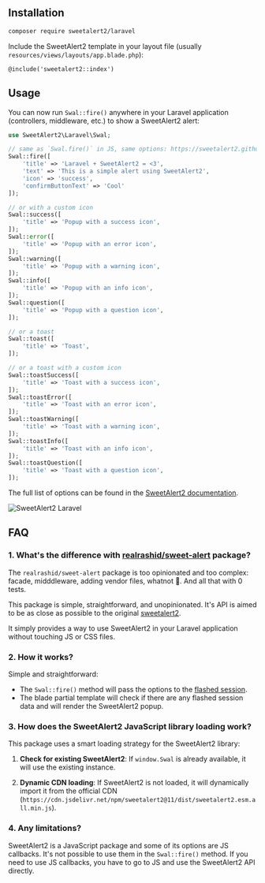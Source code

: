 ## Installation

```sh
composer require sweetalert2/laravel
```

Include the SweetAlert2 template in your layout file (usually `resources/views/layouts/app.blade.php`):

```blade
@include('sweetalert2::index')
```

## Usage

You can now run `Swal::fire()` anywhere in your Laravel application (controllers, middleware, etc.) to show a SweetAlert2 alert:

```php
use SweetAlert2\Laravel\Swal;

// same as `Swal.fire()` in JS, same options: https://sweetalert2.github.io/#configuration
Swal::fire([
    'title' => 'Laravel + SweetAlert2 = <3',
    'text' => 'This is a simple alert using SweetAlert2',
    'icon' => 'success',
    'confirmButtonText' => 'Cool'
]);

// or with a custom icon
Swal::success([
    'title' => 'Popup with a success icon',
]);
Swal::error([
    'title' => 'Popup with an error icon',
]);
Swal::warning([
    'title' => 'Popup with a warning icon',
]);
Swal::info([
    'title' => 'Popup with an info icon',
]);
Swal::question([
    'title' => 'Popup with a question icon',
]);

// or a toast
Swal::toast([
    'title' => 'Toast',
]);

// or a toast with a custom icon
Swal::toastSuccess([
    'title' => 'Toast with a success icon',
]);
Swal::toastError([
    'title' => 'Toast with an error icon',
]);
Swal::toastWarning([
    'title' => 'Toast with a warning icon',
]);
Swal::toastInfo([
    'title' => 'Toast with an info icon',
]);
Swal::toastQuestion([
    'title' => 'Toast with a question icon',
]);
```

The full list of options can be found in the [SweetAlert2 documentation](https://sweetalert2.github.io/#configuration).

![SweetAlert2 Laravel](sweetalert2-laravel.png)

## FAQ

### 1. What's the difference with [realrashid/sweet-alert](https://github.com/realrashid/sweet-alert) package?

The `realrashid/sweet-alert` package is too opinionated and too complex: facade, midddleware, adding vendor files, whatnot 🤯. And all that with 0 tests.

This package is simple, straightforward, and unopinionated. It's API is aimed to be as close as possible to the original [sweetalert2](https://sweetalert2.github.io/#configuration).

It simply provides a way to use SweetAlert2 in your Laravel application without touching JS or CSS files.

### 2. How it works?

Simple and straightforward:

- The `Swal::fire()` method will pass the options to the [flashed session](https://laravel.com/docs/12.x/session#flash-data).
- The blade partial template will check if there are any flashed session data and will render the SweetAlert2 popup.

### 3. How does the SweetAlert2 JavaScript library loading work?

This package uses a smart loading strategy for the SweetAlert2 library:

1. **Check for existing SweetAlert2**: If `window.Swal` is already available, it will use the existing instance.

2. **Dynamic CDN loading**: If SweetAlert2 is not loaded, it will dynamically import it from the official CDN (`https://cdn.jsdelivr.net/npm/sweetalert2@11/dist/sweetalert2.esm.all.min.js`).

### 4. Any limitations?

SweetAlert2 is a JavaScript package and some of its options are JS callbacks. It's not possible to use them in the `Swal::fire()` method.
If you need to use JS callbacks, you have to go to JS and use the SweetAlert2 API directly.
